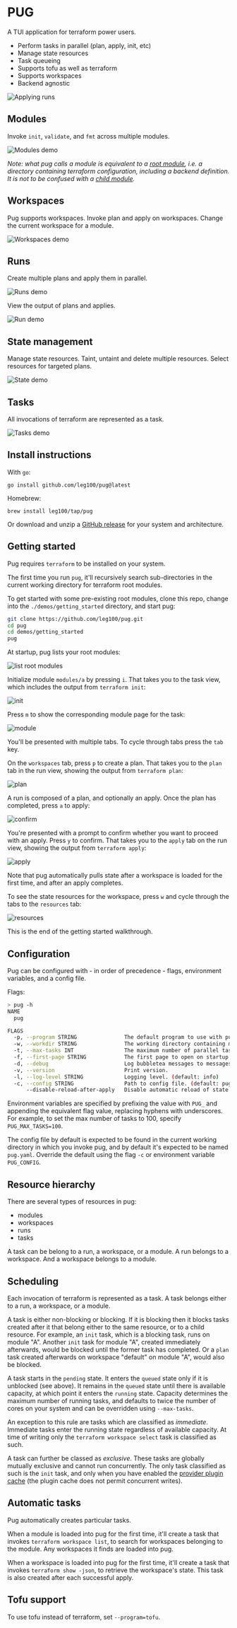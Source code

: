 # PUG

A TUI application for terraform power users.

* Perform tasks in parallel (plan, apply, init, etc)
* Manage state resources
* Task queueing
* Supports tofu as well as terraform
* Supports workspaces
* Backend agnostic

![Applying runs](./demos/runs/applied_runs.png)

## Modules

Invoke `init`, `validate`, and `fmt` across multiple modules.

![Modules demo](https://vhs.charm.sh/vhs-224dkO2QdUANY0xFpvDbu5.gif)

*Note: what pug calls a module is equivalent to a [root module](https://developer.hashicorp.com/terraform/language/modules#the-root-module), i.e. a directory containing terraform configuration, including a backend definition. It is not to be confused with a [child module](https://developer.hashicorp.com/terraform/language/modules#child-modules).*

## Workspaces

Pug supports workspaces. Invoke plan and apply on workspaces. Change the current workspace for a module.

![Workspaces demo](https://vhs.charm.sh/vhs-6fmPs3if1bgzNBxh2MDaan.gif)

## Runs

Create multiple plans and apply them in parallel.

![Runs demo](https://vhs.charm.sh/vhs-7sehbg4FPreF7IJ3Ljt4mx.gif)

View the output of plans and applies.

![Run demo](https://vhs.charm.sh/vhs-3wheZYKZS8bIT2516ucd9i.gif)

## State management

Manage state resources. Taint, untaint and delete multiple resources. Select resources for targeted plans.

![State demo](https://vhs.charm.sh/vhs-2f4bV5JJmPI2cAqyclFZyn.gif)

## Tasks

All invocations of terraform are represented as a task.

![Tasks demo](https://vhs.charm.sh/vhs-2MCPUcm85YRkI4QrZ3dv5b.gif)

## Install instructions

With `go`:

```
go install github.com/leg100/pug@latest
```

Homebrew:

```
brew install leg100/tap/pug
```

Or download and unzip a [GitHub release](https://github.com/leg100/pug/releases) for your system and architecture.

## Getting started

Pug requires `terraform` to be installed on your system.

The first time you run `pug`, it'll recursively search sub-directories in the current working directory for terraform root modules.

To get started with some pre-existing root modules, clone this repo, change into the `./demos/getting_started` directory, and start pug:

```bash
git clone https://github.com/leg100/pug.git
cd pug
cd demos/getting_started
pug
```

At startup, pug lists your root modules:

![list root modules](./demos/getting_started/modules.png)

Initialize module `modules/a` by pressing `i`. That takes you to the task view, which includes the output from `terraform init`:

![init](./demos/getting_started/init.png)

Press `m` to show the corresponding module page for the task:

![module](./demos/getting_started/module.png)

You'll be presented with multiple tabs. To cycle through tabs press the `tab` key.

On the `workspaces` tab, press `p` to create a plan. That takes you to the `plan` tab in the run view, showing the output from `terraform plan`:

![plan](./demos/getting_started/plan.png)

A run is composed of a plan, and optionally an apply. Once the plan has completed, press `a` to apply:

![confirm](./demos/getting_started/confirm.png)

You're presented with a prompt to confirm whether you want to proceed with an apply. Press `y` to confirm. That takes you to the `apply` tab on the run view, showing the output from `terraform apply`:

![apply](./demos/getting_started/apply.png)

Note that pug automatically pulls state after a workspace is loaded for the first time, and after an apply completes.

To see the state resources for the workspace, press `w` and cycle through the tabs to the `resources` tab:

![resources](./demos/getting_started/resources.png)

This is the end of the getting started walkthrough.

## Configuration

Pug can be configured with - in order of precedence - flags, environment variables, and a config file.

Flags:

```bash
> pug -h
NAME
  pug

FLAGS
  -p, --program STRING               The default program to use with pug. (default: terraform)
  -w, --workdir STRING               The working directory containing modules. (default: .)
  -t, --max-tasks INT                The maximum number of parallel tasks. (default: 32)
  -f, --first-page STRING            The first page to open on startup. (default: modules)
  -d, --debug                        Log bubbletea messages to messages.log
  -v, --version                      Print version.
  -l, --log-level STRING             Logging level. (default: info)
  -c, --config STRING                Path to config file. (default: pug.yaml)
      --disable-reload-after-apply   Disable automatic reload of state following an apply.
```

Environment variables are specified by prefixing the value with `PUG_` and appending the equivalent flag value, replacing hyphens with underscores. For example, to set the max number of tasks to 100, specify `PUG_MAX_TASKS=100`.

The config file by default is expected to be found in the current working directory in which you invoke pug, and by default it's expected to be named `pug.yaml`. Override the default using the flag `-c` or environment variable `PUG_CONFIG`.

## Resource hierarchy

There are several types of resources in pug:

* modules
* workspaces
* runs
* tasks

A task can be belong to a run, a workspace, or a module. A run belongs to a workspace. And a workspace belongs to a module.
 
## Scheduling

Each invocation of terraform is represented as a task. A task belongs either to a run, a workspace, or a module.

A task is either non-blocking or blocking. If it is blocking then it blocks tasks created after it that belong either to the same resource, or to a child resource. For example, an `init` task, which is a blocking task, runs on module "A". Another `init` task for module "A", created immediately afterwards, would be blocked until the former task has completed. Or a `plan` task created afterwards on workspace "default" on module "A", would also be blocked.

A task starts in the `pending` state. It enters the `queued` state only if it is unblocked (see above). It remains in the `queued` state until there is available capacity, at which point it enters the `running` state. Capacity determines the maximum number of running tasks, and defaults to twice the number of cores on your system and can be overridden using `--max-tasks`.

An exception to this rule are tasks which are classified as *immediate*. Immediate tasks enter the running state regardless of available capacity. At time of writing only the `terraform workspace select` task is classified as such.

A task can further be classed as *exclusive*. These tasks are globally mutually exclusive and cannot run concurrently. The only task classified as such is the `init` task, and only when you have enabled the [provider plugin cache](https://developer.hashicorp.com/terraform/cli/config/config-file#provider-plugin-cache) (the plugin cache does not permit concurrent writes).

## Automatic tasks

Pug automatically creates particular tasks.

When a module is loaded into pug for the first time, it'll create a task that invokes `terraform workspace list`, to search for workspaces belonging to the module. Any workspaces it finds are loaded into pug.

When a workspace is loaded into pug for the first time, it'll create a task that invokes `terraform show -json`, to retrieve the workspace's state. This task is also created after each successful apply.

## Tofu support

To use tofu instead of terraform, set `--program=tofu`.
